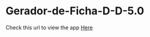 # Gerador-de-Ficha-D-D-5.0

Check this url to view the app
<a href="http://wecode.group/faculdade/rpg/" target="_blank">Here</a>
